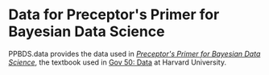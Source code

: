 # Data for Preceptor's Primer for Bayesian Data Science

PPBDS.data provides the data used in *[Preceptor's Primer for Bayesian Data Science](https://davidkane9.github.io/PPBDS/)*, the textbook used in [Gov 50: Data](https://www.davidkane.info/files/gov_50_fall_2020.html) at Harvard University.
